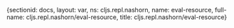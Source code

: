 {sectionid: docs, layout: var, ns: cljs.repl.nashorn, name: eval-resource, full-name: cljs.repl.nashorn/eval-resource,
  title: cljs.repl.nashorn/eval-resource}
